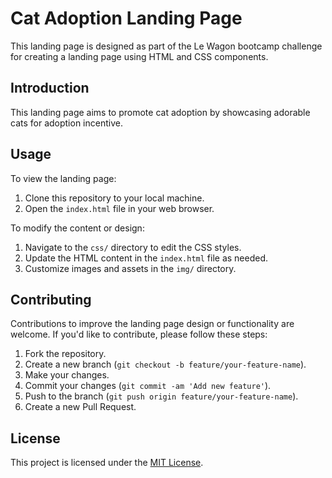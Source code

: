 # Cat Adoption Landing Page

This landing page is designed as part of the Le Wagon bootcamp challenge for creating a landing page using HTML and CSS components.

## Introduction

This landing page aims to promote cat adoption by showcasing adorable cats for adoption incentive.

## Usage

To view the landing page:

1. Clone this repository to your local machine.
2. Open the `index.html` file in your web browser.

To modify the content or design:

1. Navigate to the `css/` directory to edit the CSS styles.
2. Update the HTML content in the `index.html` file as needed.
3. Customize images and assets in the `img/` directory.

## Contributing

Contributions to improve the landing page design or functionality are welcome. If you'd like to contribute, please follow these steps:

1. Fork the repository.
2. Create a new branch (`git checkout -b feature/your-feature-name`).
3. Make your changes.
4. Commit your changes (`git commit -am 'Add new feature'`).
5. Push to the branch (`git push origin feature/your-feature-name`).
6. Create a new Pull Request.

## License

This project is licensed under the [MIT License](LICENSE).
